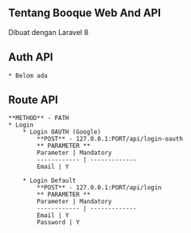 ## Tentang Booque Web And API
Dibuat dengan Laravel 8 

## Auth API
	* Belom ada

## Route API
	**METHOD** - PATH
	* Login
		* Login OAUTH (Google)
			**POST** - 127.0.0.1:PORT/api/login-oauth
			** PARAMETER **
			Parameter | Mandatory
			------------ | -------------
			Email | Y

		* Login Default
			**POST** - 127.0.0.1:PORT/api/login
			** PARAMETER **
			Parameter | Mandatory
			------------ | -------------
			Email | Y
			Password | Y
